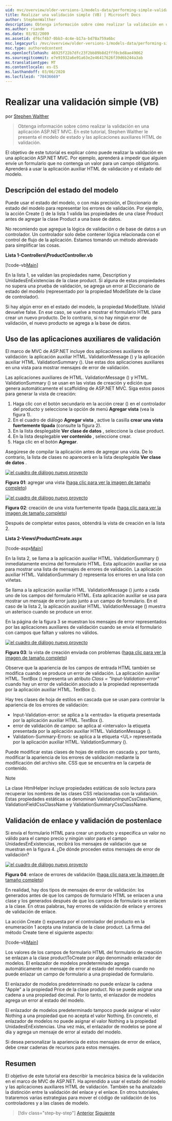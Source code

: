 ```yaml
---
uid: mvc/overview/older-versions-1/models-data/performing-simple-validation-vb
title: Realizar una validación simple (VB) | Microsoft Docs
author: StephenWalther
description: Obtenga información sobre cómo realizar la validación en una aplicación ASP.NET MVC. En este tutorial, Stephen Walther le presenta el estado del modelo y la aplicación auxiliar HTML de validación...
ms.author: riande
ms.date: 03/02/2009
ms.assetid: df6cf4b7-0bb3-4c4e-b17a-bd78a759a6bc
msc.legacyurl: /mvc/overview/older-versions-1/models-data/performing-simple-validation-vb
msc.type: authoredcontent
ms.openlocfilehash: 46925f22b7dfc23f2bb89b8d2fff0cbd8ae49062
ms.sourcegitcommit: e7e91932a6e91a63e2e46417626f39d6b244a3ab
ms.translationtype: MT
ms.contentlocale: es-ES
ms.lasthandoff: 03/06/2020
ms.locfileid: "78436669"
---
```

# <a name="performing-simple-validation-vb"></a>Realizar una validación simple (VB)

por [Stephen Walther](https://github.com/StephenWalther)

> Obtenga información sobre cómo realizar la validación en una aplicación ASP.NET MVC. En este tutorial, Stephen Walther le presenta el modelo de estado y las aplicaciones auxiliares HTML de validación.

El objetivo de este tutorial es explicar cómo puede realizar la validación en una aplicación ASP.NET MVC. Por ejemplo, aprenderá a impedir que alguien envíe un formulario que no contenga un valor para un campo obligatorio. Aprenderá a usar la aplicación auxiliar HTML de validación y el estado del modelo.

## <a name="understanding-model-state"></a>Descripción del estado del modelo

Puede usar el estado del modelo, o con más precisión, el Diccionario de estado del modelo para representar los errores de validación. Por ejemplo, la acción Create () de la lista 1 valida las propiedades de una clase Product antes de agregar la clase Product a una base de datos.

No recomiendo que agregue la lógica de validación o de base de datos a un controlador. Un controlador solo debe contener lógica relacionada con el control de flujo de la aplicación. Estamos tomando un método abreviado para simplificar las cosas.

**Lista 1-Controllers\ProductController.vb**

[!code-vb[Main](performing-simple-validation-vb/samples/sample1.vb)]

En la lista 1, se validan las propiedades name, Description y UnidadesEnExistencias de la clase product. Si alguna de estas propiedades no supera una prueba de validación, se agrega un error al Diccionario de estado del modelo (representado por la propiedad ModelState de la clase de controlador).

Si hay algún error en el estado del modelo, la propiedad ModelState. IsValid devuelve false. En ese caso, se vuelve a mostrar el formulario HTML para crear un nuevo producto. De lo contrario, si no hay ningún error de validación, el nuevo producto se agrega a la base de datos.

## <a name="using-the-validation-helpers"></a>Uso de las aplicaciones auxiliares de validación

El marco de MVC de ASP.NET incluye dos aplicaciones auxiliares de validación: la aplicación auxiliar HTML. ValidationMessage () y la aplicación auxiliar HTML. ValidationSummary (). Use estas dos aplicaciones auxiliares en una vista para mostrar mensajes de error de validación.

Las aplicaciones auxiliares de HTML. ValidationMessage () y HTML. ValidationSummary () se usan en las vistas de creación y edición que genera automáticamente el scaffolding de ASP.NET MVC. Siga estos pasos para generar la vista de creación:

1. Haga clic con el botón secundario en la acción crear () en el controlador del producto y seleccione la opción de menú **Agregar vista** (vea la figura 1).
2. En el cuadro de diálogo **Agregar vista** , active la casilla **crear una vista fuertemente tipada** (consulte la figura 2).
3. En la lista desplegable **Ver clase de datos** , seleccione la clase product.
4. En la lista desplegable **ver contenido** , seleccione crear.
5. Haga clic en el botón **Agregar**.

Asegúrese de compilar la aplicación antes de agregar una vista. De lo contrario, la lista de clases no aparecerá en la lista desplegable **Ver clase de datos** .

[![el cuadro de diálogo nuevo proyecto](performing-simple-validation-vb/_static/image1.jpg)](performing-simple-validation-vb/_static/image1.png)

**Figura 01**: agregar una vista ([haga clic para ver la imagen de tamaño completo](performing-simple-validation-vb/_static/image2.png))

[![el cuadro de diálogo nuevo proyecto](performing-simple-validation-vb/_static/image2.jpg)](performing-simple-validation-vb/_static/image3.png)

**Figura 02**: creación de una vista fuertemente tipada ([haga clic para ver la imagen de tamaño completo](performing-simple-validation-vb/_static/image4.png))

Después de completar estos pasos, obtendrá la vista de creación en la lista 2.

**Lista 2-Views\Product\Create.aspx**

[!code-aspx[Main](performing-simple-validation-vb/samples/sample2.aspx)]

En la lista 2, se llama a la aplicación auxiliar HTML. ValidationSummary () inmediatamente encima del formulario HTML. Esta aplicación auxiliar se usa para mostrar una lista de mensajes de errores de validación. La aplicación auxiliar HTML. ValidationSummary () representa los errores en una lista con viñetas.

Se llama a la aplicación auxiliar HTML. ValidationMessage () junto a cada uno de los campos del formulario HTML. Esta aplicación auxiliar se usa para mostrar un mensaje de error justo junto a un campo de formulario. En el caso de la lista 2, la aplicación auxiliar HTML. ValidationMessage () muestra un asterisco cuando se produce un error.

En la página de la figura 3 se muestran los mensajes de error representados por las aplicaciones auxiliares de validación cuando se envía el formulario con campos que faltan y valores no válidos.

[![el cuadro de diálogo nuevo proyecto](performing-simple-validation-vb/_static/image3.jpg)](performing-simple-validation-vb/_static/image5.png)

**Figura 03**: la vista de creación enviada con problemas ([haga clic para ver la imagen de tamaño completo](performing-simple-validation-vb/_static/image6.png))

Observe que la apariencia de los campos de entrada HTML también se modifica cuando se produce un error de validación. La aplicación auxiliar HTML. TextBox () representa un atributo *Class = "Input-Validation-error"* cuando hay un error de validación asociado a la propiedad representada por la aplicación auxiliar HTML. TextBox ().

Hay tres clases de hoja de estilos en cascada que se usan para controlar la apariencia de los errores de validación:

- Input-Validation-error: se aplica a la &lt;entrada&gt; la etiqueta presentada por la aplicación auxiliar HTML. TextBox ().
- error de validación de campo: se aplica al &lt;intervalo&gt; la etiqueta presentada por la aplicación auxiliar HTML. ValidationMessage ().
- Validation-Summary-Errors: se aplica a la etiqueta &lt;UL&gt; representada por la aplicación auxiliar HTML. ValidationSummary ().

Puede modificar estas clases de hojas de estilos en cascada y, por tanto, modificar la apariencia de los errores de validación mediante la modificación del archivo site. CSS que se encuentra en la carpeta de contenido.

> [!NOTE] 
> 
> La clase HtmlHelper incluye propiedades estáticas de solo lectura para recuperar los nombres de las clases CSS relacionadas con la validación. Estas propiedades estáticas se denominan ValidationInputCssClassName, ValidationFieldCssClassName y ValidationSummaryCssClassName.

## <a name="prebinding-validation-and-postbinding-validation"></a>Validación de enlace y validación de postenlace

Si envía el formulario HTML para crear un producto y especifica un valor no válido para el campo precio y ningún valor para el campo UnidadesEnExistencias, recibirá los mensajes de validación que se muestran en la figura 4. ¿De dónde proceden estos mensajes de error de validación?

[![el cuadro de diálogo nuevo proyecto](performing-simple-validation-vb/_static/image4.jpg)](performing-simple-validation-vb/_static/image7.png)

**Figura 04**: enlace de errores de validación ([haga clic para ver la imagen de tamaño completo](performing-simple-validation-vb/_static/image8.png))

En realidad, hay dos tipos de mensajes de error de validación: los generados antes de que los campos de formulario HTML se enlacen a una clase y los generados después de que los campos de formulario se enlacen a la clase. En otras palabras, hay errores de validación de enlace y errores de validación de enlace.

La acción Create () expuesta por el controlador del producto en la enumeración 1 acepta una instancia de la clase product. La firma del método Create tiene el siguiente aspecto:

[!code-vb[Main](performing-simple-validation-vb/samples/sample3.vb)]

Los valores de los campos de formulario HTML del formulario de creación se enlazan a la clase productToCreate por algo denominado enlazador de modelos. El enlazador de modelos predeterminado agrega automáticamente un mensaje de error al estado del modelo cuando no puede enlazar un campo de formulario a una propiedad de formulario.

El enlazador de modelos predeterminado no puede enlazar la cadena "Apple" a la propiedad Price de la clase product. No se puede asignar una cadena a una propiedad decimal. Por lo tanto, el enlazador de modelos agrega un error al estado del modelo.

El enlazador de modelos predeterminado tampoco puede asignar el valor Nothing a una propiedad que no acepta el valor Nothing. En concreto, el enlazador de modelos no puede asignar el valor Nothing a la propiedad UnidadesEnExistencias. Una vez más, el enlazador de modelos se pone al día y agrega un mensaje de error al estado del modelo.

Si desea personalizar la apariencia de estos mensajes de error de enlace, debe crear cadenas de recursos para estos mensajes.

## <a name="summary"></a>Resumen

El objetivo de este tutorial era describir la mecánica básica de la validación en el marco de MVC de ASP.NET. Ha aprendido a usar el estado del modelo y las aplicaciones auxiliares HTML de validación. También se ha analizado la distinción entre la validación del enlace y el enlace. En otros tutoriales, trataremos varias estrategias para mover el código de validación de los controladores y a las clases de modelo.

> [!div class="step-by-step"]
> [Anterior](displaying-a-table-of-database-data-vb.md)
> [Siguiente](validating-with-the-idataerrorinfo-interface-vb.md)
